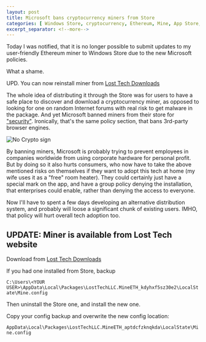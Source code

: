 ```yaml
---
layout: post
title: Microsoft bans cryptocurrency miners from Store
categories: [ Windows Store, cryptocurrency, Ethereum, Mine, App Store, Play Store, Microsoft, Google, Apple ]
excerpt_separator: <!--more-->
---
```


Today I was notified, that it is no longer possible to submit updates
to my user-friendly Ethereum miner to Windows Store due to
the new Microsoft policies.

What a shame.

UPD. You can now reinstall miner from [Lost Tech Downloads](Microsoft-bans-cryptocurrency-miners-from-Store/#Update-Miner-is-available-on-Lost-Tech-website)

<!--more-->

The whole idea of distributing it through the Store was for users to
have a safe place to discover and download a cryptocurrency miner,
as opposed to looking for one on random Internet forums with real risk to
get malware in the package. And yet Microsoft banned miners from their store for
["security"](https://docs.microsoft.com/en-us/windows/uwp/publish/store-policies#102-security).
Ironically, that's the same policy section, that bans 3rd-party browser engines.

![No Crypto sign](https://sophosnews.files.wordpress.com/2011/08/nocrypto-square.png)

By banning miners, Microsoft is probably trying to prevent employees in companies
worldwide from using corporate hardware for personal profit. But by doing so
it also hurts consumers, who now have to take the above mentioned risks on themselves
if they want to adopt this tech at home (my wife uses it as a "free" room heater).
They could certainly just have a special mark on the app, and have a group policy
denying the installation, that enterprises could enable, rather than denying
the access to everyone.

Now I'll have to spent a few days developing an alternative distribution system,
and probably will loose a significant chunk of existing users.
IMHO, that policy will hurt overall tech adoption too.

## UPDATE: Miner is available from Lost Tech website

Download from [Lost Tech Downloads](https://losttech.software/Downloads/Mine/)

If you had one installed from Store, backup

`C:\Users\<YOUR USER>\AppData\Local\Packages\LostTechLLC.MineETH_kdyhxf5sz30e2\LocalState\Mine.config`

Then uninstall the Store one, and install the new one.

Copy your config backup and overwrite the new config location:

`AppData\Local\Packages\LostTechLLC.MineETH_aptdcfzknqkda\LocalState\Mine.config`
